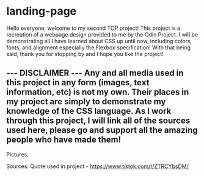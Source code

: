 # landing-page

Hello everyone, welcome to my second TOP project! This project is a recreation of a webpage design provided to me by the Odin Project. I will be demonstrating all I have learned about CSS up until now, including colors, fonts, and alignment especially the Flexbox specification! With that being said, thank you for stopping by and I hope you like the project!

--- DISCLAIMER ---
Any and all media used in this project in any form (images, text information, etc) is not my own. Their places in my project are simply to demonstrate my knowledge of the CSS language. As I work through this project, I will link all of the sources used here, please go and support all the amazing people who have made them!
------------------

Pictures: 


Sources:
Quote used in project - https://www.tiktok.com/t/ZTRCYbsDM/